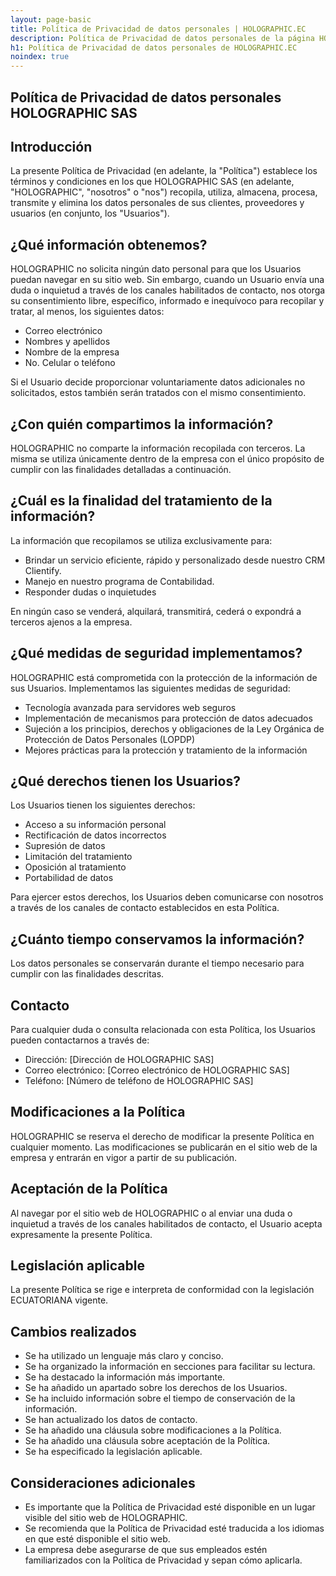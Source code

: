 ```yaml
---
layout: page-basic
title: Política de Privacidad de datos personales | HOLOGRAPHIC.EC
description: Política de Privacidad de datos personales de la página HOLOGRAPHIC.EC
h1: Política de Privacidad de datos personales de HOLOGRAPHIC.EC
noindex: true
---
```

## Política de Privacidad de datos personales HOLOGRAPHIC SAS

## Introducción

La presente Política de Privacidad (en adelante, la "Política") establece los términos y condiciones en los que HOLOGRAPHIC SAS (en adelante, "HOLOGRAPHIC", "nosotros" o "nos") recopila, utiliza, almacena, procesa, transmite y elimina los datos personales de sus clientes, proveedores y usuarios (en conjunto, los "Usuarios").

## ¿Qué información obtenemos?

HOLOGRAPHIC no solicita ningún dato personal para que los Usuarios puedan navegar en su sitio web. Sin embargo, cuando un Usuario envía una duda o inquietud a través de los canales habilitados de contacto, nos otorga su consentimiento libre, específico, informado e inequívoco para recopilar y tratar, al menos, los siguientes datos:

- Correo electrónico
- Nombres y apellidos
- Nombre de la empresa
- No. Celular o teléfono

Si el Usuario decide proporcionar voluntariamente datos adicionales no solicitados, estos también serán tratados con el mismo consentimiento.

## ¿Con quién compartimos la información?

HOLOGRAPHIC no comparte la información recopilada con terceros. La misma se utiliza únicamente dentro de la empresa con el único propósito de cumplir con las finalidades detalladas a continuación.

## ¿Cuál es la finalidad del tratamiento de la información?

La información que recopilamos se utiliza exclusivamente para:

- Brindar un servicio eficiente, rápido y personalizado desde nuestro CRM Clientify.
- Manejo en nuestro programa de Contabilidad.
- Responder dudas o inquietudes

En ningún caso se venderá, alquilará, transmitirá, cederá o expondrá a terceros ajenos a la empresa.

## ¿Qué medidas de seguridad implementamos?

HOLOGRAPHIC está comprometida con la protección de la información de sus Usuarios. Implementamos las siguientes medidas de seguridad:

- Tecnología avanzada para servidores web seguros
- Implementación de mecanismos para protección de datos adecuados
- Sujeción a los principios, derechos y obligaciones de la Ley Orgánica de Protección de Datos Personales (LOPDP)
- Mejores prácticas para la protección y tratamiento de la información

## ¿Qué derechos tienen los Usuarios?

Los Usuarios tienen los siguientes derechos:

- Acceso a su información personal
- Rectificación de datos incorrectos
- Supresión de datos
- Limitación del tratamiento
- Oposición al tratamiento
- Portabilidad de datos

Para ejercer estos derechos, los Usuarios deben comunicarse con nosotros a través de los canales de contacto establecidos en esta Política.

## ¿Cuánto tiempo conservamos la información?

Los datos personales se conservarán durante el tiempo necesario para cumplir con las finalidades descritas.

## Contacto

Para cualquier duda o consulta relacionada con esta Política, los Usuarios pueden contactarnos a través de:

- Dirección: [Dirección de HOLOGRAPHIC SAS]
- Correo electrónico: [Correo electrónico de HOLOGRAPHIC SAS]
- Teléfono: [Número de teléfono de HOLOGRAPHIC SAS]

## Modificaciones a la Política

HOLOGRAPHIC se reserva el derecho de modificar la presente Política en cualquier momento. Las modificaciones se publicarán en el sitio web de la empresa y entrarán en vigor a partir de su publicación.

## Aceptación de la Política

Al navegar por el sitio web de HOLOGRAPHIC o al enviar una duda o inquietud a través de los canales habilitados de contacto, el Usuario acepta expresamente la presente Política.

## Legislación aplicable

La presente Política se rige e interpreta de conformidad con la legislación ECUATORIANA vigente.

## Cambios realizados

- Se ha utilizado un lenguaje más claro y conciso.
- Se ha organizado la información en secciones para facilitar su lectura.
- Se ha destacado la información más importante.
- Se ha añadido un apartado sobre los derechos de los Usuarios.
- Se ha incluido información sobre el tiempo de conservación de la información.
- Se han actualizado los datos de contacto.
- Se ha añadido una cláusula sobre modificaciones a la Política.
- Se ha añadido una cláusula sobre aceptación de la Política.
- Se ha especificado la legislación aplicable.

## Consideraciones adicionales

- Es importante que la Política de Privacidad esté disponible en un lugar visible del sitio web de HOLOGRAPHIC.
- Se recomienda que la Política de Privacidad esté traducida a los idiomas en que esté disponible el sitio web.
- La empresa debe asegurarse de que sus empleados estén familiarizados con la Política de Privacidad y sepan cómo aplicarla.